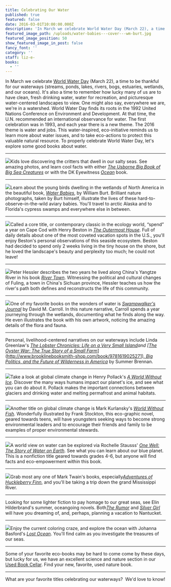 ```yaml
---
title: Celebrating Our Water
published: true
featured: false
date: 2016-03-01T10:00:00.000Z
description: 'In March we celebrate World Water Day (March 22), a time to be thankful for our waterways (streams, ponds, lakes, rivers, bogs, estuaries, wetlands, and our oceans).'
featured_image_path: /uploads/water-babies---cover---wm-burt.jpg
featured_image_position: 50
show_featured_image_in_post: false
fancy_font: ''
category: ''
staff: liz-e-
books:
  - ''
---
```


In March we celebrate [World Water Day](http://www.unwater.org/worldwaterday) (March 22), a time to be thankful for our waterways (streams, ponds, lakes, rivers, bogs, estuaries, wetlands, and our oceans). It's also a time to remember how lucky many of us are to have clean, fresh drinking water, water for recreation, and picturesque water-centered landscapes to view. One might also say, everywhere we are, we're in a watershed. World Water Day finds its roots in the 1992 United Nations Conference on Environment and Development. At that time, the U.N. recommended an international observance for water. The first celebration was in 1993, and each year there is a new theme. The 2016 theme is water and jobs. This water-inspired, eco-initiative reminds us to learn more about water issues, and to take eco-actions to protect this valuable natural resource. To properly celebrate World Water Day, let's explore some good books about water.

---

[![](/uploads/versions/usborneoceancreaturejpg---x----330-400x---.jpg)](http://www.brooklinebooksmith-shop.com/book/9780794532444)Kids love discovering the critters that dwell in our salty seas. See amazing photos, and learn cool facts with either [*The Usborne Big Book of Big Sea Creatures*](http://www.brooklinebooksmith-shop.com/book/9780794532444) or with the DK Eyewitness [*Ocean*](http://www.brooklinebooksmith-shop.com/book/9781465420541) book.

---

[![](/uploads/versions/waterbabies---x----417-400x---.jpg)](http://www.brooklinebooksmith-shop.com/book/9781581573053)Learn about the young birds dwelling in the wetlands of North America in the beautiful book, [*Water Babies*](http://www.brooklinebooksmith-shop.com/book/9781581573053), by William Burt. Brilliant nature photographs, taken by Burt himself, illustrate the lives of these hard-to-observe–in-the-wild aviary babies. You'll travel to arctic Alaska and to Florida's cypress swamps and everywhere else in between.

---

[![](/uploads/versions/outermosthouse---x----272-400x---.jpg)](http://www.brooklinebooksmith-shop.com/book/9780805073683)Called a core title, or contemporary classic in the ecology world, “spend” a year on Cape Cod with Henry Beston in [*The Outermost House*](http://www.brooklinebooksmith-shop.com/book/9780805073683). Full of daily details about one of the most coveted vacation spots in the U.S., you'll enjoy Beston's personal observations of this seaside ecosystem. Beston had decided to spend only 2 weeks living in the tiny house on the shore, but he loved the landscape's beauty and perplexity too much; he could not leave!

---

[![](/uploads/versions/rivertown---x----265-400x---.jpg)](http://www.brooklinebooksmith-shop.com/book/9780060855024)Peter Hessler describes the two years he lived along China's Yangtze River in his book [*River Town*](http://www.brooklinebooksmith-shop.com/book/9780060855024). Witnessing the political and cultural changes of Fuling, a town in China's Sichuan province, Hessler teaches us how the river's path both defines and reconstructs the life of this community.

---

[![](/uploads/versions/swampwalkersjournal---x----265-400x---.jpg)](http://www.brooklinebooksmith-shop.com/book/9780618127375)One of my favorite books on the wonders of water is [*Swampwalker's Journal*](http://www.brooklinebooksmith-shop.com/book/9780618127375) by David M. Carroll. In this nature narrative, Carroll spends a year journeying through the wetlands, documenting what he finds along the way. He even illustrates the book with his own artwork, noticing the amazing details of the flora and fauna.

---

Personal, livelihood-centered narratives on our waterways include Linda Greenlaw's *[The Lobster Chronicles: Life on a Very Small Island](http://www.brooklinebooksmith-shop.com/book/9780786885916)*and [*[The Oyster War: The True Story of a Small Farm](http://www.brooklinebooksmith-shop.com/book/9781619025271)*](http://www.brooklinebooksmith-shop.com/book/9781619025271)[*, Big Politics, and the Future of Wilderness in America*](__notset__) by Summer Brennan.

---

[![](/uploads/versions/worldwithoutice---x----265-400x---.jpg)](http://www.brooklinebooksmith-shop.com/book/9781583334072)Take a look at global climate change in Henry Pollack's [*A World Without Ice*](http://www.brooklinebooksmith-shop.com/book/9781583334072). Discover the many ways humans impact our planet's ice, and see what you can do about it. Pollack makes the important connections between glaciers and drinking water and melting permafrost and animal habitats.

---

[![](/uploads/versions/kurlansky---x----315-400x---.jpg)](http://www.brooklinebooksmith-shop.com/book/9780761185000)Another title on global climate change is Mark Kurlansky's [*World Without Fish*](http://www.brooklinebooksmith-shop.com/book/9780761185000). Wonderfully illustrated by Frank Stockton, this eco-graphic novel, geared towards teens, will have youngsters seeking ways to become strong environmental leaders and to encourage their friends and family to be examples of proper environmental stewards.

---

[![](/uploads/versions/onewell---x----302-400x---.jpg)](http://www.brooklinebooksmith-shop.com/book/9781553379546)A world view on water can be explored via Rochelle Stausss' [*One Well: The Story of Water on Earth*](http://www.brooklinebooksmith-shop.com/book/9781553379546). See what you can learn about our blue planet. This is a nonfiction title geared towards grades 4-6, but anyone will find facts and eco-empowerment within this book.

---

[![](/uploads/versions/huckfinn---x----258-400x---.jpg)](http://www.brooklinebooksmith-shop.com/book/9780143107323)Grab most any one of Mark Twain's books, especially[*Adventures of Huckleberry Finn*](http://www.brooklinebooksmith-shop.com/book/9780143107323), and you'll be taking a trip down the grand Mississippi River.

---

Looking for some lighter fiction to pay homage to our great seas, see Elin Hilderbrand's summer, oceangoing novels. Both[*The Rumor*](http://www.brooklinebooksmith-shop.com/book/9780316334518) and [*Silver Girl*](http://www.brooklinebooksmith-shop.com/book/9780316099677) will have you dreaming of, and, perhaps, planning a vacation to Nantucket.

---

[![](/uploads/versions/lostocean---x----400-400x---.jpg)](http://www.brooklinebooksmith-shop.com/book/9780143108993)Enjoy the current coloring craze, and explore the ocean with Johanna Basford's [*Lost Ocean*](http://www.brooklinebooksmith-shop.com/book/9780143108993). You'll find calm as you investigate the treasures of our seas.

---

Some of your favorite eco-books may be hard to come come by these days, but lucky for us, we have an excellent science and nature section in our [Used Book Cellar](http://www.brooklinebooksmith.com/used-books/). Find your new, favorite, used nature book.

---

What are your favorite titles celebrating our waterways?  We'd love to know!
